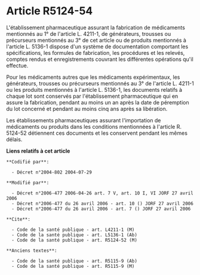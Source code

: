 # Article R5124-54

L'établissement pharmaceutique assurant la fabrication de médicaments mentionnés au 1° de l'article L. 4211-1, de
générateurs, trousses ou précurseurs mentionnés au 3° de cet article ou de produits mentionnés à l'article L. 5136-1 dispose
d'un système de documentation comportant les spécifications, les formules de fabrication, les procédures et les relevés,
comptes rendus et enregistrements couvrant les différentes opérations qu'il effectue.

Pour les médicaments autres que les médicaments expérimentaux, les générateurs, trousses ou précurseurs mentionnés au 3° de
l'article L. 4211-1 ou les produits mentionnés à l'article L. 5136-1, les documents relatifs à chaque lot sont conservés par
l'établissement pharmaceutique qui en assure la fabrication, pendant au moins un an après la date de péremption du lot
concerné et pendant au moins cinq ans après sa libération.

Les établissements pharmaceutiques assurant l'importation de médicaments ou produits dans les conditions mentionnées à
l'article R. 5124-52 détiennent ces documents et les conservent pendant les mêmes délais.

**Liens relatifs à cet article**

	**Codifié par**:

	  - Décret n°2004-802 2004-07-29

	**Modifié par**:

	  - Décret n°2006-477 2006-04-26 art. 7 V, art. 10 I, VI JORF 27 avril 2006
	  - Décret n°2006-477 du 26 avril 2006 - art. 10 () JORF 27 avril 2006
	  - Décret n°2006-477 du 26 avril 2006 - art. 7 () JORF 27 avril 2006

	**Cite**:

	  - Code de la santé publique - art. L4211-1 (M)
	  - Code de la santé publique - art. L5136-1 (Ab)
	  - Code de la santé publique - art. R5124-52 (M)

	**Anciens textes**:

	  - Code de la santé publique - art. R5115-9 (Ab)
	  - Code de la santé publique - art. R5115-9 (M)
